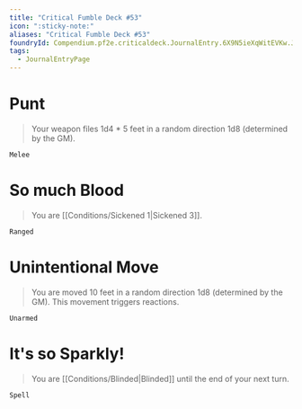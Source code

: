 ```yaml
---
title: "Critical Fumble Deck #53"
icon: ":sticky-note:"
aliases: "Critical Fumble Deck #53"
foundryId: Compendium.pf2e.criticaldeck.JournalEntry.6X9N5ieXqWitEVKw.JournalEntryPage.nAQt4JAeqobILZOF
tags:
  - JournalEntryPage
---
```

# Punt

> Your weapon files 1d4 \* 5 feet in a random direction 1d8 (determined by the GM).

`Melee`

# So much Blood

> You are [[Conditions/Sickened 1|Sickened 3]].

`Ranged`

# Unintentional Move

> You are moved 10 feet in a random direction 1d8 (determined by the GM). This movement triggers reactions.

`Unarmed`

# It's so Sparkly!

> You are [[Conditions/Blinded|Blinded]] until the end of your next turn.

`Spell`